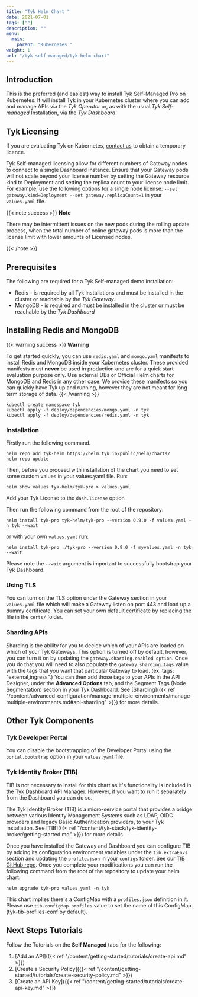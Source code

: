 ```yaml
---
title: "Tyk Helm Chart "
date: 2021-07-01
tags: [""]
description: ""
menu:
  main:
    parent: "Kubernetes "
weight: 1
url: "/tyk-self-managed/tyk-helm-chart"
---
```


## Introduction

This is the preferred (and easiest) way to install Tyk Self-Managed Pro on Kubernetes. 
It will install Tyk in your Kubernetes cluster where you can add and manage APIs via the *Tyk Operator* or, 
as with the usual *Tyk Self-managed* Installation, via the *Tyk Dashboard*.


## Tyk Licensing

If you are evaluating Tyk on Kubernetes, [contact us](https://tyk.io/about/contact/) to obtain a temporary licence.

Tyk Self-managed licensing allow for different numbers of Gateway nodes to connect to a single Dashboard instance. Ensure that your Gateway pods will not scale beyond your license number by setting the Gateway resource kind to Deployment and setting the replica count to your license node limit. For example, use the following options for a single node license: `--set gateway.kind=Deployment --set gateway.replicaCount=1` in your `values.yaml` file.

{{< note success >}}
**Note**  

There may be intermittent issues on the new pods during the rolling update process, when the total number of online gateway pods is more than the license limit with lower amounts of Licensed nodes.

{{< /note >}}

## Prerequisites

The following are required for a Tyk Self-managed demo installation:

 - Redis - is required by all Tyk installations and must be installed in the cluster or reachable by the *Tyk Gateway*.
 - MongoDB - is required and must be installed in the cluster or must be reachable by the *Tyk Dashboard* 


## Installing Redis and MongoDB

{{< warning  success >}}
**Warning**

To get started quickly, you can use `redis.yaml` and `mongo.yaml` manifests to install Redis and MongoDB inside your Kubernetes cluster. These provided manifests must **never** be used in production and are for a quick start evaluation purpose only. Use external DBs or Official Helm charts for MongoDB and Redis in any other case. We provide these manifests so you can quickly have Tyk up and running, however they are not meant for long term storage of data.
{{< /warning >}}

```{copy.Wrapper}
kubectl create namespace tyk
kubectl apply -f deploy/dependencies/mongo.yaml -n tyk
kubectl apply -f deploy/dependencies/redis.yaml -n tyk
```

### Installation

Firstly run the following command.

```{copy.Wrapper}
helm repo add tyk-helm https://helm.tyk.io/public/helm/charts/
helm repo update
```
Then, before you proceed with installation of the chart you need to set some custom values in your values.yaml file. Run:

```{copy.Wrapper}
helm show values tyk-helm/tyk-pro > values.yaml
```

Add your Tyk License to the `dash.license` option


Then run the following command from the root of the repository:


```{copy.Wrapper}
helm install tyk-pro tyk-helm/tyk-pro --version 0.9.0 -f values.yaml -n tyk --wait
```

or with your own `values.yaml` run:

```{copy.Wrapper}
helm install tyk-pro ./tyk-pro --version 0.9.0 -f myvalues.yaml -n tyk --wait
```
Please note the `--wait` argument is important to successfully bootstrap your Tyk Dashboard.


### Using TLS

You can turn on the TLS option under the Gateway section in your `values.yaml` file which will make a Gateway listen on port 443 and load up a dummy certificate. You can set your own default certificate by replacing the file in the `certs/` folder.

### Sharding APIs

Sharding is the ability for you to decide which of your APIs are loaded on which of your Tyk Gateways. This option is turned off by default, however, you can turn it on by updating the `gateway.sharding.enabled option`. Once you do that you will need to also populate the `gateway.sharding.tags` value with the tags that you want that particular Gateway to load. (ex. tags: "external,ingress".) You can then add those tags to your APIs in the API Designer, under the **Advanced Options** tab, and the Segment Tags (Node Segmentation) section in your Tyk Dashboard. See [Sharding]({{< ref "/content/advanced-configuration/manage-multiple-environments/manage-multiple-environments.md#api-sharding" >}}) for more details.
## Other Tyk Components

### Tyk Developer Portal
You can disable the bootstrapping of the Developer Portal using the `portal.bootstrap` option in your `values.yaml` file.

### Tyk Identity Broker (TIB)

TIB is not necessary to install for this chart as it's functionality is included in the Tyk Dashboard API Manager. However, if you want to run it separately from the Dashboard you can do so.

The Tyk Identity Broker (TIB) is a micro-service portal that provides a bridge between various Identity Management Systems such as LDAP, OIDC providers and legacy Basic Authentication providers, to your Tyk installation. 
See [TIB]({{< ref "/content/tyk-stack/tyk-identity-broker/getting-started.md" >}}) for more details.

Once you have installed the Gateway and Dashboard you can configure TIB by adding its configuration environment variables under the `tib.extraEnvs` section and updating the `profile.json` in your `configs` folder. 
See our [TIB GitHub repo](https://github.com/TykTechnologies/tyk-identity-broker#how-to-configure-tib). 
Once you complete your modifications you can run the following command from the root of the repository to update your helm chart.

```{copy.Wrapper}
helm upgrade tyk-pro values.yaml -n tyk
```

This chart implies there's a ConfigMap with a `profiles.json` definition in it. Please use `tib.configMap.profiles` value to set the name of this ConfigMap (tyk-tib-profiles-conf by default).


## Next Steps Tutorials

Follow the Tutorials on the **Self Managed** tabs for the following:

1. [Add an API]({{< ref "/content/getting-started/tutorials/create-api.md" >}})
2. [Create a Security Policy]({{< ref "/content/getting-started/tutorials/create-security-policy.md" >}})
3. [Create an API Key]({{< ref "/content/getting-started/tutorials/create-api-key.md" >}})
